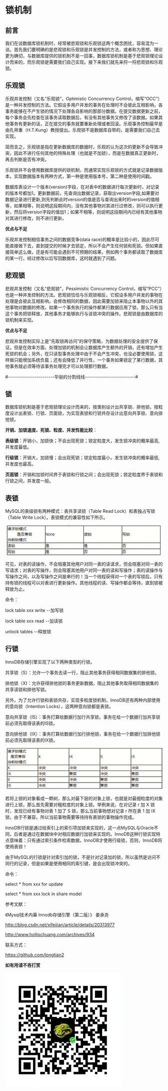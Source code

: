 # 锁机制 #

## 前言 ##

我们在谈数据库锁机制时，经常被悲观锁和乐观锁这两个概念困扰，容易混为一谈。首先我们要明确的是悲观锁和乐观锁是并发控制的方法，或者称为思想、理论更为确切，与数据库提供的锁机制不是一回事，数据库锁机制是基于悲观锁理论设计而来的，而乐观锁是需要我们自己实现。接下来我们就先来捋一捋悲观锁和乐观锁。

## 乐观锁 ##

乐观并发控制（又名“乐观锁”，Optimistic Concurrency Control，缩写“OCC”）是一种并发控制的方法。它假设多用户并发的事务在处理时不会彼此互相影响，各事务能够在不产生锁的情况下处理各自影响的那部分数据。在提交数据更新之前，每个事务会先检查在该事务读取数据后，有没有其他事务又修改了该数据。如果其他事务有更新的话，正在提交的事务就要重新处理或者回滚。乐观事务控制最早是由孔祥重（H.T.Kung）教授提出。乐观锁不是数据库自带的，是需要我们自己去实现。

简而言之，乐观锁是指在更新数据库的数据时，乐观的认为这次的更新不会导致冲突，因此不进行任何其他的特殊处理（也就是不加锁），而是在数据真正更新时，再去判断是否有冲突。

乐观锁并不会使用数据库提供的锁机制，而通常实现乐观锁的方式就是记录数据版本。实现数据版本有两种方式，第一种是使用版本号，第二种是使用时间戳。

数据库表设计一个版本(version)字段，在对表中的数据进行每次更新时，对记录的版本号都加1。更新数据前，先查询出数据记录，获取出version字段,如果要对数据记录进行更新,则先判断此时version的值是否与查询出来时的version的值相等，如果相等，则说明这段期间内，没有其他事物对其进行过修改，则可以执行更新，然后将version字段的值加1；如果不相等，则说明这段期间内已经有其他事物对其进行修改，则不进行更新。

**优点与不足**

乐观并发控制相信事务之间的数据竞争(data race)的概率是比较小的，因此尽可能直接做下去，直到提交的时候才去锁定，所以不会产生任何锁和死锁。但如果直接简单这么做，还是有可能会遇到不可预期的结果，例如两个事务都读取了数据库的某一行，经过修改以后写回数据库，这时就遇到了问题。

## 悲观锁 ##

悲观并发控制（又名“悲观锁”，Pessimistic Concurrency Control，缩写“PCC”）也是一种并发控制的方法。悲观锁恰恰与乐观锁相反，它假设多用户并发的事物在处理是会彼此互相影响，会修改相同的数据，因此需要加锁来阻止本事物以外的其他事物对数据的修改。如果一个事务执行的操作都某行数据应用了锁，那么只有当这个事务把锁释放，其他事务才能够执行与该锁冲突的操作。悲观锁是由数据库的锁机制来实现。

**优点与不足**

悲观并发控制实际上是“先取锁再访问”的保守策略，为数据处理的安全提供了保证。但是在效率方面，处理加锁的机制会让数据库产生额外的开销，还有增加产生死锁的机会；另外，在只读型事务处理中由于不会产生冲突，也没必要使用锁，这样做只能增加系统负载；还有会降低了并行性，一个事务如果锁定了某行数据，其他事务就必须等待该事务处理完才可以处理那行数据。

#-----------------------华丽的分割线线-------------------------#

## 锁 ##

数据库锁机制是基于悲观锁理论设计而来的，按类别设计出共享锁、排他锁，按粒度设计出表锁、行锁、页面锁，为实现表锁和行锁共存设计出意向共享锁、意向排他锁。

**开销、加锁速度、死锁、粒度、并发性能比较**：

**表级锁**：开销小，加锁快；不会出现死锁；锁定粒度大，发生锁冲突的概率最高,并发度最低。

**行级锁**：开销大，加锁慢；会出现死锁；锁定粒度最小，发生锁冲突的概率最低,并发度也最高。

**页面锁**：开销和加锁时间界于表锁和行锁之间；会出现死锁；锁定粒度界于表锁和行锁之间，并发度一般。

## 表锁 ##

MySQL的表级锁有两种模式：表共享读锁（Table Read Lock）和表独占写锁（Table Write Lock）。表锁模式的兼容性如下所示。

![](https://github.com/longtian2/cc3/blob/master/images/myisam-lock.png)

可见，对表的读操作，不会阻塞其他用户对同一表的读请求，但会阻塞对同一表的写请求；对表的写操作，则会阻塞其他用户对同一表的读和写操作；表的读操作与写操作之间，以及写操作之间是串行的！当一个线程获得对一个表的写锁后，只有持有锁的线程可以对表进行更新操作。其他线程的读、写操作都会等待，直到锁被释放为止。

命令：

lock table xxx write --加写锁

lock table xxx read  --加读锁

unlock tables        --释放锁

## 行锁 ##

InnoDB存储引擎实现了以下两种类型的行锁。

共享锁（S）：允许一个事务去读一行，阻止其他事务获得相同数据集的排他锁。

排他锁（X)：允许获得排他锁的事务更新数据，阻止其他事务取得相同数据集的共享读锁和排他写锁。

另外，为了允许行锁和表锁共存，实现多粒度锁机制，InnoDB还有两种内部使用的意向锁（Intention Locks），这两种意向锁都是表锁。

意向共享锁（IS）：事务打算给数据行加行共享锁，事务在给一个数据行加共享锁前必须先取得该表的IS锁。

意向排他锁（IX）：事务打算给数据行加行排他锁，事务在给一个数据行加排他锁前必须先取得该表的IX锁。

![](https://github.com/longtian2/cc3/blob/master/images/innodb-lock.png)

若将上锁的对象看成一颗树，那么对最下层的对象上锁，也就是对最细粒度的对象进行上锁，那么首先需要对粗粒度的对象上锁。举例来说，在对记录 r 加 X 锁时，发现已经有事物对表 1 加了 S 锁，那么当前事物想对记录 r 所在表 1 加 IX 锁，由于不兼容，所以当前事物需要等待持有表锁的事物操作完成。

InnoDB行锁是通过给索引上的索引项加锁来实现的，这一点MySQL与Oracle不同，后者是通过在数据块中对相应数据行加锁来实现的。InnoDB这种行锁实现特点意味着：只有通过索引条件检索数据，InnoDB才使用行级锁，否则，InnoDB将使用表锁！

由于MySQL的行锁是针对索引加的锁，不是针对记录加的锁，所以虽然是访问不同行的记录，但是如果是使用相同的索引键，是会出现锁冲突的。

命令：

select * from xxx for update

select * from xxx lock in share model

参考文献：

   《Mysql技术内幕 Innodb存储引擎（第二版）》 姜承尧

   http://blog.csdn.net/xifeijian/article/details/20313977

   http://www.hollischuang.com/archives/934

联系方式：

https://github.com/longtian2

**如有用请不吝打赏**

![](https://github.com/longtian2/cc3/blob/master/images/wechat_pay.png)